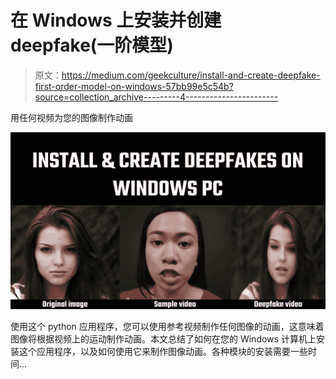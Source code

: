 # 在 Windows 上安装并创建 deepfake(一阶模型)

> 原文：<https://medium.com/geekculture/install-and-create-deepfake-first-order-model-on-windows-57bb99e5c54b?source=collection_archive---------4----------------------->

用任何视频为您的图像制作动画

![](img/6596526abdf068d2f4b11cfaf5c6981c.png)

使用这个 python 应用程序，您可以使用参考视频制作任何图像的动画，这意味着图像将根据视频上的运动制作动画。本文总结了如何在您的 Windows 计算机上安装这个应用程序，以及如何使用它来制作图像动画。各种模块的安装需要一些时间…
